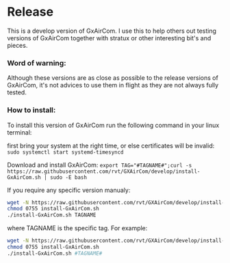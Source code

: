 # Release


This is a develop  version of GxAirCom. I use this to help others out testing versions
of GxAirCom together with stratux or other interesting bit's and pieces.

### Word of warning:

Although these versions are as close as possible to the release versions of GxAirCom, it's not advices
to use them in flight as they are not always fully tested.

### How to install:
To install this version of GxAirCom run the following command in your linux terminal:

first bring your system at the right time, or else certificates will be invalid:
`sudo systemctl start systemd-timesyncd`

Download and install GxAirCom:
`export TAG="#TAGNAME#";curl -s https://raw.githubusercontent.com/rvt/GXAirCom/develop/install-GxAirCom.sh | sudo -E bash`

If you require any specific version manualy:

```bash
wget -N https://raw.githubusercontent.com/rvt/GXAirCom/develop/install-GxAirCom.sh
chmod 0755 install-GxAirCom.sh
./install-GxAirCom.sh TAGNAME
```

where TAGNAME is the specific tag. For example:

```bash
wget -N https://raw.githubusercontent.com/rvt/GXAirCom/develop/install-GxAirCom.sh
chmod 0755 install-GxAirCom.sh
./install-GxAirCom.sh #TAGNAME#
```